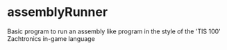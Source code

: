 # assemblyRunner
Basic program to run an assembly like program in the style of the 'TIS 100' Zachtronics in-game language
